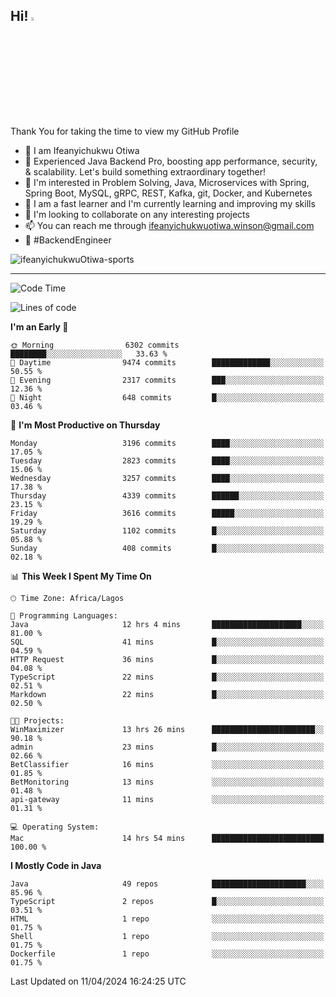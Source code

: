 <!-- BLOG-POST-LIST:START --><!-- BLOG-POST-LIST:END -->

## Hi! <img src="https://media.giphy.com/media/hvRJCLFzcasrR4ia7z/giphy.gif" width="4%"> 

Thank You for taking the time to view my GitHub Profile

- 👋 I am Ifeanyichukwu Otiwa
- 🚀 Experienced Java Backend Pro, boosting app performance, security, & scalability. Let's build something extraordinary together!
- 👀 I'm interested in Problem Solving, Java, Microservices with Spring, Spring Boot, MySQL, gRPC, REST, Kafka, git, Docker, and Kubernetes
- 🌱 I am a fast learner and I'm currently learning and improving my skills
- 💞️ I'm looking to collaborate on any interesting projects
- 📫 You can reach me through ifeanyichukwuotiwa.winson@gmail.com
- 🚀 #BackendEngineer

<p align="left" marginTop="10px"> <img src="https://komarev.com/ghpvc/?username=ifeanyichukwuOtiwa-sports&label=Profile%20views&color=0e75b6&style=for-the-badge" alt="ifeanyichukwuOtiwa-sports" /> </p>

***

<!--START_SECTION:waka-->
![Code Time](http://img.shields.io/badge/Code%20Time-2%2C382%20hrs%2046%20mins-blue)

![Lines of code](https://img.shields.io/badge/From%20Hello%20World%20I%27ve%20Written-4.6%20million%20lines%20of%20code-blue)

**I'm an Early 🐤** 

```text
🌞 Morning                6302 commits        ████████░░░░░░░░░░░░░░░░░   33.63 % 
🌆 Daytime                9474 commits        █████████████░░░░░░░░░░░░   50.55 % 
🌃 Evening                2317 commits        ███░░░░░░░░░░░░░░░░░░░░░░   12.36 % 
🌙 Night                  648 commits         █░░░░░░░░░░░░░░░░░░░░░░░░   03.46 % 
```
📅 **I'm Most Productive on Thursday** 

```text
Monday                   3196 commits        ████░░░░░░░░░░░░░░░░░░░░░   17.05 % 
Tuesday                  2823 commits        ████░░░░░░░░░░░░░░░░░░░░░   15.06 % 
Wednesday                3257 commits        ████░░░░░░░░░░░░░░░░░░░░░   17.38 % 
Thursday                 4339 commits        ██████░░░░░░░░░░░░░░░░░░░   23.15 % 
Friday                   3616 commits        █████░░░░░░░░░░░░░░░░░░░░   19.29 % 
Saturday                 1102 commits        █░░░░░░░░░░░░░░░░░░░░░░░░   05.88 % 
Sunday                   408 commits         █░░░░░░░░░░░░░░░░░░░░░░░░   02.18 % 
```


📊 **This Week I Spent My Time On** 

```text
🕑︎ Time Zone: Africa/Lagos

💬 Programming Languages: 
Java                     12 hrs 4 mins       ████████████████████░░░░░   81.00 % 
SQL                      41 mins             █░░░░░░░░░░░░░░░░░░░░░░░░   04.59 % 
HTTP Request             36 mins             █░░░░░░░░░░░░░░░░░░░░░░░░   04.08 % 
TypeScript               22 mins             █░░░░░░░░░░░░░░░░░░░░░░░░   02.51 % 
Markdown                 22 mins             █░░░░░░░░░░░░░░░░░░░░░░░░   02.50 % 

🐱‍💻 Projects: 
WinMaximizer             13 hrs 26 mins      ███████████████████████░░   90.18 % 
admin                    23 mins             █░░░░░░░░░░░░░░░░░░░░░░░░   02.66 % 
BetClassifier            16 mins             ░░░░░░░░░░░░░░░░░░░░░░░░░   01.85 % 
BetMonitoring            13 mins             ░░░░░░░░░░░░░░░░░░░░░░░░░   01.48 % 
api-gateway              11 mins             ░░░░░░░░░░░░░░░░░░░░░░░░░   01.31 % 

💻 Operating System: 
Mac                      14 hrs 54 mins      █████████████████████████   100.00 % 
```

**I Mostly Code in Java** 

```text
Java                     49 repos            █████████████████████░░░░   85.96 % 
TypeScript               2 repos             █░░░░░░░░░░░░░░░░░░░░░░░░   03.51 % 
HTML                     1 repo              ░░░░░░░░░░░░░░░░░░░░░░░░░   01.75 % 
Shell                    1 repo              ░░░░░░░░░░░░░░░░░░░░░░░░░   01.75 % 
Dockerfile               1 repo              ░░░░░░░░░░░░░░░░░░░░░░░░░   01.75 % 
```




 Last Updated on 11/04/2024 16:24:25 UTC
<!--END_SECTION:waka-->

<!--
<p align="center">
![trophy](https://github-profile-trophy.vercel.app/?username=ifeanyichukwuOtiwa-sports&theme=onedark) (https://github.com/ryo-ma/github-profile-trophy)
</p>
-->

<!---
ifeanyi-otiwa/ifeanyi-otiwa is a ✨ special ✨ repository because its `README.md` (this file) appears on your GitHub profile.
You can click the Preview link to take a look at your changes.
--->
